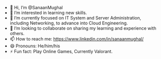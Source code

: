 - 👋 Hi, I’m @SanaanMughal
- 👀 I’m interested in learning new skills.
- 🌱 I’m currently focused on IT System and Server Administration, including Networking, to advance into Cloud Engineering.
- 💞️ I’m looking to collaborate on sharing my learning and experience with others.
- 📫 How to reach me: https://www.linkedin.com/in/sanaanmughal/
- 😄 Pronouns: He/him/his
- ⚡ Fun fact: Play Online Games, Currently Valorant.

<!---
SanaanMughal/SanaanMughal is a ✨ special ✨ repository because its `README.md` (this file) appears on your GitHub profile.
You can click the Preview link to take a look at your changes.
--->
